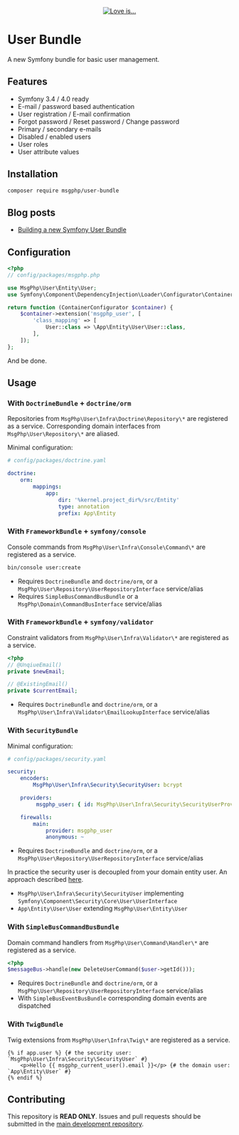 <p align="center"><a href="https://msgphp.github.io/"><img src="https://raw.githubusercontent.com/msgphp/msgphp.github.io/master/assets/love_is_med.png" alt="Love is…"></a></p>

# User Bundle

A new Symfony bundle for basic user management.

## Features

- Symfony 3.4 / 4.0 ready
- E-mail / password based authentication
- User registration / E-mail confirmation
- Forgot password / Reset password / Change password
- Primary / secondary e-mails
- Disabled / enabled users
- User roles
- User attribute values

## Installation

```bash
composer require msgphp/user-bundle
```

## Blog posts

- [Building a new Symfony User Bundle](https://medium.com/@ro0NL/building-a-new-symfony-user-bundle-b4fe5a9d9d80)

## Configuration

```php
<?php
// config/packages/msgphp.php

use MsgPhp\User\Entity\User;
use Symfony\Component\DependencyInjection\Loader\Configurator\ContainerConfigurator;

return function (ContainerConfigurator $container) {
    $container->extension('msgphp_user', [
        'class_mapping' => [
            User::class => \App\Entity\User\User::class,
        ],
    ]);
};
```

And be done.

## Usage

### With `DoctrineBundle` + `doctrine/orm`

Repositories from `MsgPhp\User\Infra\Doctrine\Repository\*` are registered as a service. Corresponding domain interfaces
from  `MsgPhp\User\Repository\*` are aliased.

Minimal configuration:

```yaml
# config/packages/doctrine.yaml

doctrine:
    orm:
        mappings:
            app:
                dir: '%kernel.project_dir%/src/Entity'
                type: annotation
                prefix: App\Entity
```

### With `FrameworkBundle` + `symfony/console`

Console commands from `MsgPhp\User\Infra\Console\Command\*` are registered as a service.

```bash
bin/console user:create
```

- Requires `DoctrineBundle` and `doctrine/orm`, or a `MsgPhp\User\Repository\UserRepositoryInterface` service/alias
- Requires `SimpleBusCommandBusBundle` or a `MsgPhp\Domain\CommandBusInterface` service/alias

### With `FrameworkBundle` + `symfony/validator`

Constraint validators from `MsgPhp\User\Infra\Validator\*` are registered as a service.

```php
<?php
// @UnqiueEmail()
private $newEmail;

// @ExistingEmail()
private $currentEmail;
```

- Requires `DoctrineBundle` and `doctrine/orm`, or a `MsgPhp\User\Infra\Validator\EmailLookupInterface` service/alias

### With `SecurityBundle`

Minimal configuration:

```yaml
# config/packages/security.yaml

security:
    encoders:
        MsgPhp\User\Infra\Security\SecurityUser: bcrypt

    providers:
         msgphp_user: { id: MsgPhp\User\Infra\Security\SecurityUserProvider }

    firewalls:
        main:
            provider: msgphp_user
            anonymous: ~
```

- Requires `DoctrineBundle` and `doctrine/orm`, or a `MsgPhp\User\Repository\UserRepositoryInterface` service/alias

In practice the security user is decoupled from your domain entity user. An approach described
[here](https://stovepipe.systems/post/decoupling-your-security-user).

- `MsgPhp\User\Infra\Security\SecurityUser` implementing `Symfony\Component\Security\Core\User\UserInterface`
- `App\Entity\User\User` extending `MsgPhp\User\Entity\User`

### With `SimpleBusCommandBusBundle`

Domain command handlers from `MsgPhp\User\Command\Handler\*` are registered as a service.

```php
<?php
$messageBus->handle(new DeleteUserCommand($user->getId()));
```
- Requires `DoctrineBundle` and `doctrine/orm`, or a `MsgPhp\User\Repository\UserRepositoryInterface` service/alias
- With `SimpleBusEventBusBundle` corresponding domain events are dispatched

### With `TwigBundle`

Twig extensions from `MsgPhp\User\Infra\Twig\*` are registered as a service.

```twig
{% if app.user %} {# the security user: `MsgPhp\User\Infra\Security\SecurityUser` #}
    <p>Hello {{ msgphp_current_user().email }}</p> {# the domain user: `App\Entity\User` #}
{% endif %}
```

## Contributing

This repository is **READ ONLY**. Issues and pull requests should be submitted in the
[main development repository](https://github.com/msgphp/msgphp).
